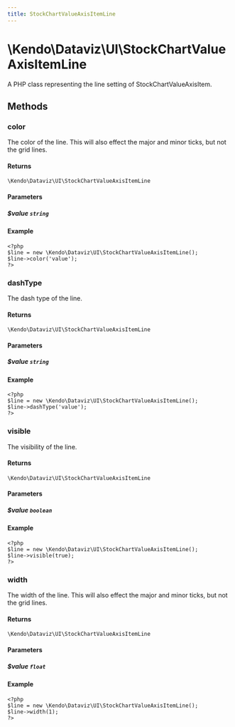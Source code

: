 ```yaml
---
title: StockChartValueAxisItemLine
---
```


# \Kendo\Dataviz\UI\StockChartValueAxisItemLine

A PHP class representing the line setting of StockChartValueAxisItem.


## Methods

### color
The color of the line. This will also effect the major and minor ticks, but
not the grid lines.

#### Returns
`\Kendo\Dataviz\UI\StockChartValueAxisItemLine`

#### Parameters

##### $value `string`



#### Example 
    <?php
    $line = new \Kendo\Dataviz\UI\StockChartValueAxisItemLine();
    $line->color('value');
    ?>

### dashType
The dash type of the line.

#### Returns
`\Kendo\Dataviz\UI\StockChartValueAxisItemLine`

#### Parameters

##### $value `string`



#### Example 
    <?php
    $line = new \Kendo\Dataviz\UI\StockChartValueAxisItemLine();
    $line->dashType('value');
    ?>

### visible
The visibility of the line.

#### Returns
`\Kendo\Dataviz\UI\StockChartValueAxisItemLine`

#### Parameters

##### $value `boolean`



#### Example 
    <?php
    $line = new \Kendo\Dataviz\UI\StockChartValueAxisItemLine();
    $line->visible(true);
    ?>

### width
The width of the line. This will also effect the major and minor ticks, but
not the grid lines.

#### Returns
`\Kendo\Dataviz\UI\StockChartValueAxisItemLine`

#### Parameters

##### $value `float`



#### Example 
    <?php
    $line = new \Kendo\Dataviz\UI\StockChartValueAxisItemLine();
    $line->width(1);
    ?>

